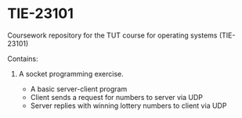 # TIE-23101
Coursework repository for the TUT course for operating systems (TIE-23101)

Contains:

1. A socket programming exercise.

	* A basic server-client program
	* Client sends a request for numbers to server via UDP
	* Server replies with winning lottery numbers to client via UDP

